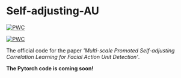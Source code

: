 # Self-adjusting-AU
[![PWC](https://img.shields.io/endpoint.svg?url=https://paperswithcode.com/badge/multi-scale-promoted-self-adjusting/facial-action-unit-detection-on-bp4d)](https://paperswithcode.com/sota/facial-action-unit-detection-on-bp4d?p=multi-scale-promoted-self-adjusting)

[![PWC](https://img.shields.io/endpoint.svg?url=https://paperswithcode.com/badge/multi-scale-promoted-self-adjusting/facial-action-unit-detection-on-disfa)](https://paperswithcode.com/sota/facial-action-unit-detection-on-disfa?p=multi-scale-promoted-self-adjusting)

The official code for the paper *'Multi-scale Promoted Self-adjusting Correlation Learning for Facial Action Unit Detection'*.

**The Pytorch code is coming soon!**
